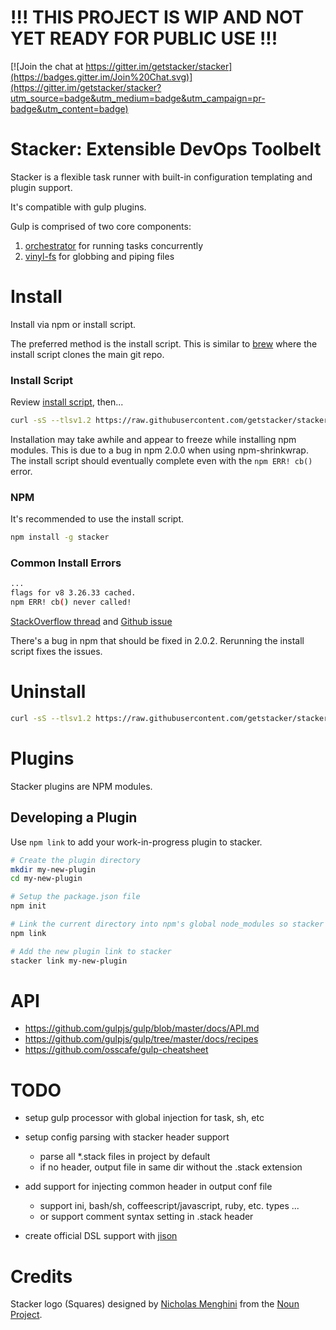 # !!! THIS PROJECT IS WIP AND NOT YET READY FOR PUBLIC USE !!!

[![Join the chat at https://gitter.im/getstacker/stacker](https://badges.gitter.im/Join%20Chat.svg)](https://gitter.im/getstacker/stacker?utm_source=badge&utm_medium=badge&utm_campaign=pr-badge&utm_content=badge)


# Stacker: Extensible DevOps Toolbelt

Stacker is a flexible task runner with built-in configuration templating and plugin support.

It's compatible with gulp plugins.

Gulp is comprised of two core components:
1. [orchestrator](https://github.com/orchestrator/orchestrator) for running tasks concurrently
2. [vinyl-fs](https://github.com/wearefractal/vinyl-fs) for globbing and piping files


# Install

Install via npm or install script.

The preferred method is the install script. This is similar to [brew](http://brew.sh/) where
the install script clones the main git repo.

### Install Script

Review [install script](https://github.com/getstacker/stacker/blob/master/install), then...

```bash
curl -sS --tlsv1.2 https://raw.githubusercontent.com/getstacker/stacker/master/install | sh -e
```

Installation may take awhile and appear to freeze while installing npm modules.
This is due to a bug in npm 2.0.0 when using npm-shrinkwrap. The install script
should eventually complete even with the `npm ERR! cb()` error.


### NPM

It's recommended to use the install script.

```bash
npm install -g stacker
```


### Common Install Errors

```bash
...
flags for v8 3.26.33 cached.
npm ERR! cb() never called!
```

[StackOverflow thread](http://stackoverflow.com/questions/15393821/npm-err-cb-never-called) and
[Github issue](https://github.com/npm/npm/issues/5920)

There's a bug in npm that should be fixed in 2.0.2. Rerunning the install script fixes the issues.

# Uninstall

```bash
curl -sS --tlsv1.2 https://raw.githubusercontent.com/getstacker/stacker/master/uninstall | sh -e
```


# Plugins

Stacker plugins are NPM modules.


## Developing a Plugin

Use `npm link` to add your work-in-progress plugin to stacker.

```bash
# Create the plugin directory
mkdir my-new-plugin
cd my-new-plugin

# Setup the package.json file
npm init

# Link the current directory into npm's global node_modules so stacker can find it
npm link

# Add the new plugin link to stacker
stacker link my-new-plugin
```


# API

- https://github.com/gulpjs/gulp/blob/master/docs/API.md
- https://github.com/gulpjs/gulp/tree/master/docs/recipes
- https://github.com/osscafe/gulp-cheatsheet



# TODO

- setup gulp processor with global injection for task, sh, etc

- setup config parsing with stacker header support
  - parse all *.stack files in project by default
  - if no header, output file in same dir without the .stack extension

- add support for injecting common header in output conf file
  - support ini, bash/sh, coffeescript/javascript, ruby, etc. types ...
  - or support comment syntax setting in .stack header

- create official DSL support with [jison](http://zaach.github.io/jison/docs/)


# Credits

Stacker logo (Squares) designed by [Nicholas Menghini](http://www.thenounproject.com/nl_menghini) from the [Noun Project](http://www.thenounproject.com).
